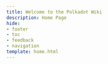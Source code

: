 ```yaml
---
title: Welcome to the Polkadot Wiki
description: Home Page
hide:
- footer
- toc
- feedback
- navigation
template: home.html
---
```


<br>